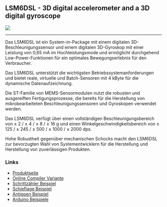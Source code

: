 LSM6DSL - 3D digital accelerometer and a 3D digital gyroscope 
-------------------------------------------------------------

![](../../images/sensors/Board.png)

- - -

Das LSM6DSL ist ein System-in-Package mit einem digitalen 3D-Beschleunigungssensor und einem digitalen 3D-Gyroskop mit einer Leistung von 0,65 mA im Hochleistungsmode und ermöglicht durchgehend Low-Power-Funktionen für ein optimales Bewegungserlebnis für den Verbraucher.

Das LSM6DSL unterstützt die wichtigsten Betriebssystemanforderungen und bietet reale, virtuelle und Batch-Sensoren mit 4 kByte für die dynamische Datenaufzeichnung.

Die ST-Familie von MEMS-Sensormodulen nutzt die robusten und ausgereiften Fertigungsprozesse, die bereits für die Herstellung von mikrobearbeiteten Beschleunigungssensoren und Gyroskopen verwendet werden.

Das LSM6DSL verfügt über einen vollständigen Beschleunigungsbereich von ± 2 / ± 4 / ± 8 / ± 16 g und einen Winkelgeschwindigkeitsbereich von ± 125 / ± 245 / ± 500 / ± 1000 / ± 2000 dps.

Hohe Robustheit gegenüber mechanischen Schocks macht den LSM6DSL zur bevorzugten Wahl von Systementwicklern für die Herstellung und Herstellung von zuverlässigen Produkten.


### Links

* [Produktseite](https://www.st.com/en/mems-and-sensors/hts221.html)
* [Online Compiler Variante](https://os.mbed.com/teams/Disco-L475VG-IOT/code/LSM6DSL/)
* [Schrittzähler Beispiel](https://os.mbed.com/teams/Disco-L475VG-IOT/code/LSM6DSL_Pedometer/)
* [Schieflage Beispiel](https://os.mbed.com/teams/Disco-L475VG-IOT/code/LSM6DSL_Tilt/)
* [Antippen Beispiel](https://os.mbed.com/teams/Disco-L475VG-IOT/code/LSM6DSL_SingleTap/)
* [Arduino Beispiele](https://github.com/stm32duino/LSM6DSL/tree/master/examples)